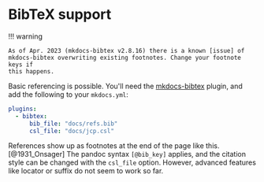 # BibTeX support

!!! warning

    As of Apr. 2023 (mkdocs-bibtex v2.8.16) there is a known [issue] of
    mkdocs-bibtex overwriting existing footnotes. Change your footnote keys if
    this happens.

Basic referencing is possible. You'll need the [mkdocs-bibtex] plugin, and add
the following to your `mkdocs.yml`:

```yaml
plugins:
  - bibtex:
      bib_file: "docs/refs.bib"
      csl_file: "docs/jcp.csl"
```

References show up as footnotes at the end of the page like this.[@1931_Onsager]
The pandoc syntax `[@bib_key]` applies, and the citation style can be changed
with the `csl_file` option. However, advanced features like locator or suffix
do not seem to work so far.

[issue]: https://github.com/shyamd/mkdocs-bibtex/issues/173
[mkdocs-bibtex]: https://github.com/shyamd/mkdocs-bibtex/
